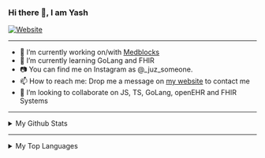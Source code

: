 ### Hi there 👋, I am Yash

[![Website](https://img.shields.io/badge/Yash-UP-blueviolet)](https://ruizo.is-a.dev/)

---


- 🔭 I’m currently working on/with [Medblocks](https://github.com/medblocks)
- 🌱 I’m currently learning GoLang and FHIR
- 📷 You can find me on Instagram as @_juz_someone.
- 📫 How to reach me: Drop me a message on [my website](https://ruizo.is-a.dev/) to contact me
- 👯 I’m looking to collaborate on JS, TS, GoLang, openEHR and FHIR Systems

---

<details>
  <summary>My Github Stats</summary>
  <br/>
   <a href="https://github.com/anuraghazra/github-readme-stats"><img alt="Yash's Git Stats" src="https://github-readme-stats.vercel.app/api?username=mezeru&show_icons=true&theme=tokyonight"></a>
  <br/>
</details>
  
---
  

 <details>
  <summary>My Top Languages</summary>
  <br/>
   <a href="https://github.com/anuraghazra/github-readme-stats"><img alt="Yash's Top Languages" src="https://github-readme-stats.vercel.app/api/top-langs/?username=mezeru&layout=compact&theme=dracula&hide=jupyter&langs_count=11"></a>
  <br/>
</details>

